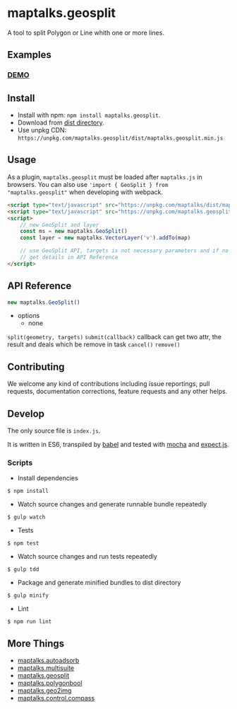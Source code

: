 # maptalks.geosplit

A tool to split Polygon or Line whith one or more lines.

## Examples

### [DEMO](https://cxiaof.github.io/maptalks.geosplit/demo/index.html)

## Install

-   Install with npm: `npm install maptalks.geosplit`.
-   Download from [dist directory](https://github.com/cXiaof/maptalks.geosplit/tree/master/dist).
-   Use unpkg CDN: `https://unpkg.com/maptalks.geosplit/dist/maptalks.geosplit.min.js`

## Usage

As a plugin, `maptalks.geosplit` must be loaded after `maptalks.js` in browsers. You can also use `'import { GeoSplit } from "maptalks.geosplit"` when developing with webpack.

```html
<script type="text/javascript" src="https://unpkg.com/maptalks/dist/maptalks.min.js"></script>
<script type="text/javascript" src="https://unpkg.com/maptalks.geosplit/dist/maptalks.geosplit.min.js"></script>
<script>
    // new GeoSplit and layer
    const ms = new maptalks.GeoSplit()
    const layer = new maptalks.VectorLayer('v').addTo(map)

    // use GeoSplit API, targets is not necessary parameters and if no targets user will choose geometry on the map
    // get details in API Reference
</script>
```

## API Reference

```javascript
new maptalks.GeoSplit()
```

-   options
    -   none

`split(geometry, targets)`
`submit(callback)` callback can get two attr, the result and deals which be remove in task
`cancel()`
`remove()`

## Contributing

We welcome any kind of contributions including issue reportings, pull requests, documentation corrections, feature requests and any other helps.

## Develop

The only source file is `index.js`.

It is written in ES6, transpiled by [babel](https://babeljs.io/) and tested with [mocha](https://mochajs.org) and [expect.js](https://github.com/Automattic/expect.js).

### Scripts

-   Install dependencies

```shell
$ npm install
```

-   Watch source changes and generate runnable bundle repeatedly

```shell
$ gulp watch
```

-   Tests

```shell
$ npm test
```

-   Watch source changes and run tests repeatedly

```shell
$ gulp tdd
```

-   Package and generate minified bundles to dist directory

```shell
$ gulp minify
```

-   Lint

```shell
$ npm run lint
```

## More Things

-   [maptalks.autoadsorb](https://github.com/cXiaof/maptalks.autoadsorb/issues)
-   [maptalks.multisuite](https://github.com/cXiaof/maptalks.multisuite/issues)
-   [maptalks.geosplit](https://github.com/cXiaof/maptalks.geosplit/issues)
-   [maptalks.polygonbool](https://github.com/cXiaof/maptalks.polygonbool/issues)
-   [maptalks.geo2img](https://github.com/cXiaof/maptalks.geo2img/issues)
-   [maptalks.control.compass](https://github.com/cXiaof/maptalks.control.compass/issues)
